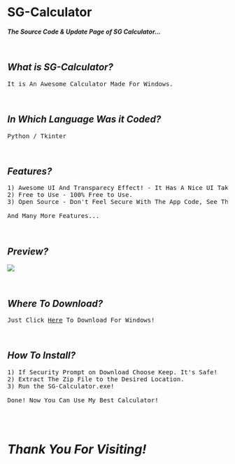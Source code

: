 # SG-Calculator
***The Source Code & Update Page of SG Calculator...***

<br>

## *What is SG-Calculator?*
<pre>
It is An Awesome Calculator Made For Windows.
</pre>

<br>

## *In Which Language Was it Coded?*
<pre>
Python / Tkinter
</pre>

<br>

## *Features?*
<pre>
1) Awesome UI And Transparecy Effect! - It Has A Nice UI Taken from <a href="https://github.com/sancho1952007/Modern-GUI-v3.0">Modern-GUI-v3.0</a>.
2) Free to Use - 100% Free to Use.
3) Open Source - Don't Feel Secure With The App Code, See The Code Yourself <a href="https://github.com/sancho1952007/SG-Calculator/blob/main/SG-Calculator.pyw">Here</a>!

And Many More Features...
</pre>

<br>

## *Preview?*
[<img src="https://i.ibb.co/jGqsM5z/Preview.png">](https://github.com/sancho1952007/SG-Calculator)

<br>

## *Where To Download?*
<pre>Just Click <a href="https://sancho1952007.github.io/SG-Calculator/Release/SG-Calculator.zip">Here</a> To Download For Windows!</pre>

<br>

## *How To Install?*
<pre>
1) If Security Prompt on Download Choose Keep. It's Safe!
2) Extract The Zip File to the Desired Location.
3) Run the SG-Calculator.exe!

Done! Now You Can Use My Best Calculator!
</pre>

<br><br>

# *Thank You For Visiting!*
